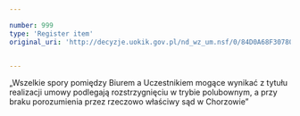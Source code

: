 ```yaml
---

number: 999
type: 'Register item'
original_uri: 'http://decyzje.uokik.gov.pl/nd_wz_um.nsf/0/84D0A68F3078091BC12572DD00329793?OpenDocument'


---
```


„Wszelkie spory pomiędzy Biurem a Uczestnikiem mogące wynikać z tytułu realizacji umowy podlegają rozstrzygnięciu w trybie polubownym, a przy braku porozumienia przez rzeczowo właściwy sąd w Chorzowie”
